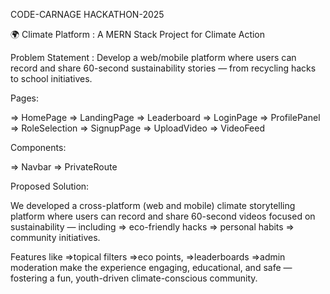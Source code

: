 CODE-CARNAGE HACKATHON-2025

🌍 Climate Platform : A MERN Stack Project for Climate Action

Problem Statement : Develop a web/mobile platform where users can record and share 60-second 
                    sustainability stories — from recycling hacks to school initiatives.

Pages:

=> HomePage
=> LandingPage
=> Leaderboard
=> LoginPage
=> ProfilePanel
=> RoleSelection
=> SignupPage
=> UploadVideo
=> VideoFeed

Components:

=> Navbar
=> PrivateRoute

Proposed Solution:

We developed a cross-platform (web and mobile) climate storytelling platform where users can record and share 60-second videos focused on sustainability — including 
=> eco-friendly hacks
=> personal habits 
=> community initiatives. 

Features like  =>topical filters
               =>eco points, 
               =>leaderboards
               =>admin moderation 
make the experience engaging, educational, and safe — fostering a fun, youth-driven climate-conscious community.